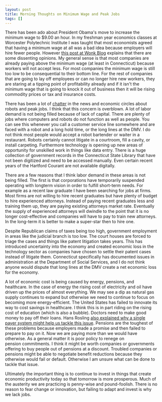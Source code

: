 ```yaml
---
layout: post
title: Morning Thoughts on Minimum Wage and Peak Jobs
tags: []
---
```

There has been ado about President Obama's move to increase the minimum wage to $9.00 an hour. In my freshman year economics classes at Worcester Polytechnic Institute I was taught that most economists agreed that having a minimum wage at all was a bad idea because employers will hire fewer people. However <a href="http://www.washingtonpost.com/blogs/wonkblog/wp/2013/02/14/why-economists-are-so-puzzled-by-the-minimum-wage/">this post at Wonk Blog</a> explains that there are some dissenting opinions. My general sense is that most companies are already paying above the minimum wage (at least in Connecticut) because workers will not accept less. For most companies the minimum wage is still too low to be consequential to their bottom line. For the rest of companies that are going to lay off employees or can no longer hire new workers, they are staring at a tipping point of profitability already and if it isn't the minimum wage that is going to knock it out of business then it will be rising commodity prices or tax and insurance costs.

<!--more-->

There has been a lot of <a href="http://techcrunch.com/2013/02/16/this-time-is-different/">chatter</a> in the news and economic circles about robots and peak jobs. I think that this concern is overblown. A lot of labor demand is not being filled because of lack of capital. There are plenty of jobs where computers and robots do not function as well as people. You can see this whenever you call a customer service line somewhere and are faced with a robot and a long hold time, or the long lines at the DMV. I do not think most people would accept a robot bartender or waiter in a restaurant. Robots certainly cannot litigate in a courtroom, fill a cavity, or install carpeting. Furthermore technology is opening up new areas of opportunity for unskilled work in things like data entry. There is a huge collection of government records in the Connecticut State Library that have not been digitized and need to be accessed manually. Even certain recent years of the Hartford Courant are not available digitally.

There are a few reasons that I think labor demand in these areas is not being filled. The first is that corporations have temporarily suspended operating with longterm vision in order to fulfill short-term needs. For example as a recent law graduate I have been searching for jobs at firms. Most firms are not willing to hire recent graduates but have plenty of budget to hire experienced attorneys. Instead of paying recent graduates less and training them up, they are paying existing attorneys market rate. Eventually the supply of experienced attorneys will dwindle to the point that it is no longer cost-effective and companies will have to pay to train new attorneys. In the long-term it is better to make a super-star then to hire one.

Despite Republican claims of taxes being too high, government employment in areas like the judicial branch is too low. The court houses are forced to triage the cases and things like patent litigation takes years. This has introduced uncertainty into the economy and created economic loss in the technology sector as companies have chosen to settle their patent cases instead of litigate them. Connecticut specifically has documented issues in administration at the Department of Social Services, and I do not think anyone would dispute that long lines at the DMV create a net economic loss for the economy.

A lot of economic cost is being caused by energy, pensions, and healthcare. In the case of energy the rising cost of electricity and oil have driven up the prices of almost everything. We may see a dip as natural gas supply continues to expand but otherwise we need to continue to focus on becoming more energy-efficient. The United States has failed to innovate its way to cost savings in healthcare. I think this is in part riding on the rising cost of education (which is also a bubble). Doctors need to make good money to pay off their loans. Hans Rosling <a href="http://www.youtube.com/watch?v=auSFX0o3uFU">also explained why a single payer system might help us tackle this issue</a>. Pensions are the toughest of these problems because employers made a promise and then failed to prepare to pay on it. Now we are paying more than we would have otherwise. As a general matter it is poor policy to renege on pension commitments. I think it might be worth companies or governments offering to buy people out of pensions at a discount. Troubled companies or pensions might be able to negotiate benefit reductions because they otherwise would fail or default. Otherwise I am unsure what can be done to tackle that issue.

Ultimately the important thing is to continue to invest in things that create economic productivity today so that tomorrow is more prosperous. Much of the austerity we are practicing is penny-wise and pound-foolish. There is no reason to fear change or innovation, but failing to adapt and invest is why we lack jobs.

